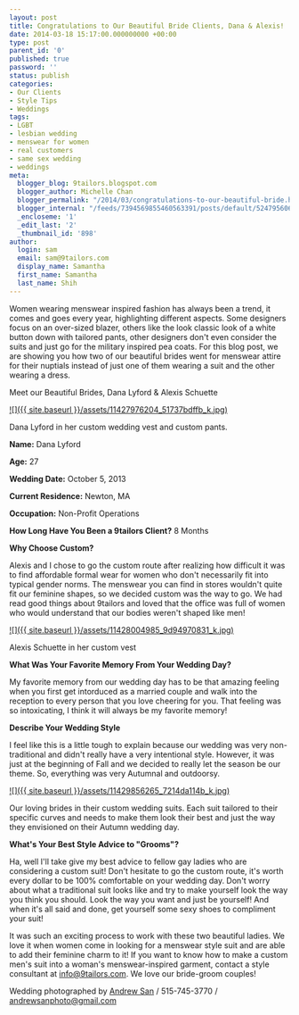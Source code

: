 ```yaml
---
layout: post
title: Congratulations to Our Beautiful Bride Clients, Dana & Alexis!
date: 2014-03-18 15:17:00.000000000 +00:00
type: post
parent_id: '0'
published: true
password: ''
status: publish
categories:
- Our Clients
- Style Tips
- Weddings
tags:
- LGBT
- lesbian wedding
- menswear for women
- real customers
- same sex wedding
- weddings
meta:
  blogger_blog: 9tailors.blogspot.com
  blogger_author: Michelle Chan
  blogger_permalink: "/2014/03/congratulations-to-our-beautiful-bride.html"
  blogger_internal: "/feeds/7394569855460563391/posts/default/5247956060697911737"
  _encloseme: '1'
  _edit_last: '2'
  _thumbnail_id: '898'
author:
  login: sam
  email: sam@9tailors.com
  display_name: Samantha
  first_name: Samantha
  last_name: Shih
---
```

Women wearing menswear inspired fashion has always been a trend, it comes and goes every year, highlighting different aspects. Some designers focus on an over-sized blazer, others like the look classic look of a white button down with tailored pants, other designers don't even consider the suits and just go for the military inspired pea coats. For this blog post, we are showing you how two of our beautiful brides went for menswear attire for their nuptials instead of just one of them wearing a suit and the other wearing a dress.

Meet our Beautiful Brides, Dana Lyford & Alexis Schuette

[![]({{ site.baseurl }}/assets/11427976204_51737bdffb_k.jpg)](http://3.bp.blogspot.com/-5V62HdYlCCc/Uyha2XDKetI/AAAAAAAABis/4Nk67FfXbJQ/s1600/11427976204_51737bdffb_k.jpg)

Dana Lyford in her custom wedding vest and custom pants.

**Name:** Dana Lyford

**Age:** 27

**Wedding Date:** October 5, 2013

**Current Residence:** Newton, MA

**Occupation:** Non-Profit Operations

**How Long Have You Been a 9tailors Client?** 8 Months

**Why Choose Custom?**

Alexis and I chose to go the custom route after realizing how difficult it was to find affordable formal wear for women who don't necessarily fit into typical gender norms. The menswear you can find in stores wouldn't quite fit our feminine shapes, so we decided custom was the way to go. We had read good things about 9tailors and loved that the office was full of women who would understand that our bodies weren't shaped like men!

[![]({{ site.baseurl }}/assets/11428004985_9d94970831_k.jpg)](http://1.bp.blogspot.com/-ecn8YcaSiUw/Uyha2upKq_I/AAAAAAAABiw/mkwSuCwPKQE/s1600/11428004985_9d94970831_k.jpg)

Alexis Schuette in her custom vest

**What Was Your Favorite Memory From Your Wedding Day?**

My favorite memory from our wedding day has to be that amazing feeling when you first get intorduced as a married couple and walk into the reception to every person that you love cheering for you. That feeling was so intoxicating, I think it will always be my favorite memory!

**Describe Your Wedding Style**

I feel like this is a little tough to explain because our wedding was very non-traditional and didn't really have a very intentional style. However, it was just at the beginning of Fall and we decided to really let the season be our theme. So, everything was very Autumnal and outdoorsy.

[![]({{ site.baseurl }}/assets/11429856265_7214da114b_k.jpg)](http://2.bp.blogspot.com/-6rzhX8ilDi0/Uyha4G5jY_I/AAAAAAAABi4/1y_JB2cuaMk/s1600/11429856265_7214da114b_k.jpg)

Our loving brides in their custom wedding suits. Each suit tailored to their specific curves and needs to make them look their best and just the way they envisioned on their Autumn wedding day.

**What's Your Best Style Advice to "Grooms"?**

Ha, well I'll take give my best advice to fellow gay ladies who are considering a custom suit! Don't hesitate to go the custom route, it's worth every dollar to be 100% comfortable on your wedding day. Don't worry about what a traditional suit looks like and try to make yourself look the way you think you should. Look the way you want and just be yourself! And when it's all said and done, get yourself some sexy shoes to compliment your suit!

It was such an exciting process to work with these two beautiful ladies. We love it when women come in looking for a menswear style suit and are able to add their feminine charm to it! If you want to know how to make a custom men's suit into a woman's menswear-inspired garment, contact a style consultant at info@9tailors.com. We love our bride-groom couples!

Wedding photographed by [Andrew San](https://www.facebook.com/andrewsanphotography) / 515-745-3770 / andrewsanphoto@gmail.com